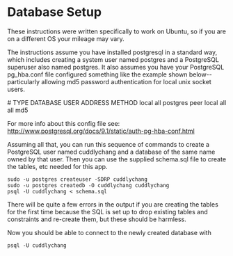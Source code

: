 # Database Setup

These instructions were written specifically to work on Ubuntu, so if you
are on a different OS your mileage may vary.

The instructions assume you have installed postgresql in a standard way, which
includes creating a system user named postgres and a PostgreSQL superuser
also named postgres. It also assumes you have your PostgreSQL pg_hba.conf file
configured something like the example shown below--particularly allowing md5
password authentication for local unix socket users.

\# TYPE     DATABASE     USER     ADDRESS     METHOD
   local    all          postgres             peer
   local    all          all                  md5

For more info about this config file see: http://www.postgresql.org/docs/9.1/static/auth-pg-hba-conf.html

Assuming all that, you can run this sequence of commands to create a
PostgreSQL user named cuddlychang and a database of the same name owned by that
user. Then you can use the supplied schema.sql file to create the tables, etc
needed for this app.

```
sudo -u postgres createuser -SDRP cuddlychang
sudo -u postgres createdb -O cuddlychang cuddlychang
psql -U cuddlychang < schema.sql
```

There will be quite a few errors in the output if you are creating the tables for the
first time because the SQL is set up to drop existing tables and constraints and
re-create them, but these should be harmless.

Now you should be able to connect to the newly created database with

```
psql -U cuddlychang
```
